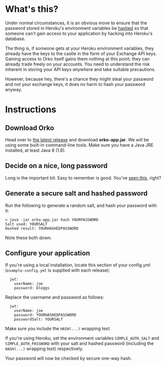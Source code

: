 # What's this?

Under normal circumstances, it is an obvious move to ensure that the password stored in Heroku's environment variables be [hashed](https://security.blogoverflow.com/2013/09/about-secure-password-hashing/) so that someone can't gain access to your application by hacking into Heroku's database.

The thing is, if someone gets at your Heroku environment variables, they already have the keys to the castle in the form of your Exchange API keys. Gaining access to Orko itself gains them nothing at this point; they can already trade freely on your accounts. You need to understand the risk inherent in storing your API keys _anywhere_ and take suitable precautions.

However, because hey, there's a chance they might steal your password and _not_ your exchange keys, it does no harm to hash your password anyway.

# Instructions

## Download Orko

Head over to [the latest release](../releases/latest) and download **orko-app.jar**. We will be using some built-in command-line tools. Make sure you have a Java JRE installed, at least Java 8 (1.8).

## Decide on a nice, long password

Long is the important bit. Easy to remember is good. You've [seen this](https://xkcd.com/936/), right?

## Generate a secure salt and hashed password

Run the following to generate a random salt, and hash your password with it:

```
> java -jar orko-app.jar hash YOURPASSWORD
Salt used: YOURSALT
Hashed result: YOURHASHEDPASSWORD
```

Note these both down.

## Configure your application

If you're using a local installation, locate this section of your config.yml (`example-config.yml` is supplied with each release):

```
  jwt:
    userName: joe
    password: bloggs
```

Replace the username and password as follows:

```
  jwt:
    userName: joe
    password: YOURHASHEDPASSWORD
    passwordSalt: YOURSALT
```

Make sure you include the `HASH(...)` wrapping text.

If you're using Heroku, set the environment variables `SIMPLE_AUTH_SALT` and `SIMPLE_AUTH_PASSWORD` with your salt and hashed password (including the `HASH(...)` wrapping text) respectively.

Your password will now be checked by secure one-way hash.
